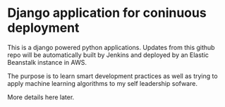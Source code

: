 # Django application for coninuous deployment

This is a django powered python applications. Updates from this github repo will be automatically built by Jenkins and deployed by an Elastic Beanstalk instance in AWS.

The purpose is to learn smart development practices as well as trying to apply machine learning algorithms to my self leadership sofware.

More details here later.
